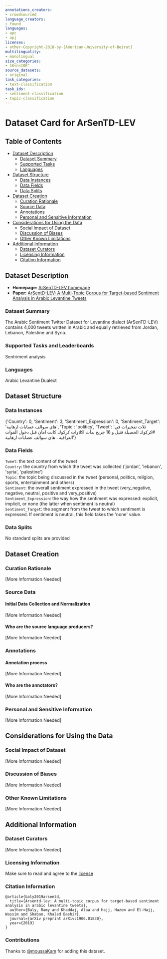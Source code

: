 ```yaml
---
annotations_creators:
- crowdsourced
language_creators:
- found
languages:
- apc
- apj
licenses:
- other-Copyright-2018-by-[American-University-of-Beirut]
multilinguality:
- monolingual
size_categories:
- 1K<n<10K"
source_datasets:
- original
task_categories:
- text-classification
task_ids:
- sentiment-classification
- topic-classification
---
```


# Dataset Card for ArSenTD-LEV

## Table of Contents
- [Dataset Description](#dataset-description)
  - [Dataset Summary](#dataset-summary)
  - [Supported Tasks](#supported-tasks-and-leaderboards)
  - [Languages](#languages)
- [Dataset Structure](#dataset-structure)
  - [Data Instances](#data-instances)
  - [Data Fields](#data-instances)
  - [Data Splits](#data-instances)
- [Dataset Creation](#dataset-creation)
  - [Curation Rationale](#curation-rationale)
  - [Source Data](#source-data)
  - [Annotations](#annotations)
  - [Personal and Sensitive Information](#personal-and-sensitive-information)
- [Considerations for Using the Data](#considerations-for-using-the-data)
  - [Social Impact of Dataset](#social-impact-of-dataset)
  - [Discussion of Biases](#discussion-of-biases)
  - [Other Known Limitations](#other-known-limitations)
- [Additional Information](#additional-information)
  - [Dataset Curators](#dataset-curators)
  - [Licensing Information](#licensing-information)
  - [Citation Information](#citation-information)

## Dataset Description

- **Homepage:** [ArSenTD-LEV homepage](http://oma-project.com/)
- **Paper:** [ArSentD-LEV: A Multi-Topic Corpus for Target-based Sentiment Analysis in Arabic Levantine Tweets](https://arxiv.org/abs/1906.01830)

### Dataset Summary

The Arabic Sentiment Twitter Dataset for Levantine dialect (ArSenTD-LEV) contains 4,000 tweets written in Arabic and equally retrieved from Jordan, Lebanon, Palestine and Syria.

### Supported Tasks and Leaderboards

Sentriment analysis

### Languages

Arabic Levantine Dualect

## Dataset Structure

### Data Instances

{'Country': 0,
 'Sentiment': 3,
 'Sentiment_Expression': 0,
 'Sentiment_Target': 'هاي سوالف عصابات ارهابية',
 'Topic': 'politics',
 'Tweet': 'ثلاث تفجيرات في #كركوك الحصيلة قتيل و 16 جريح بدأت اكلاوات كركوك كانت امان قبل دخول القوات العراقية ، هاي سوالف عصابات ارهابية'}

### Data Fields

`Tweet`: the text content of the tweet \
`Country`: the country from which the tweet was collected ('jordan', 'lebanon', 'syria', 'palestine')\
`Topic`: the topic being discussed in the tweet (personal, politics, religion, sports, entertainment and others) \
`Sentiment`: the overall sentiment expressed in the tweet (very_negative, negative, neutral, positive and very_positive) \
`Sentiment_Expression`: the way how the sentiment was expressed: explicit, implicit, or none (the latter when sentiment is neutral) \
`Sentiment_Target`: the segment from the tweet to which sentiment is expressed. If sentiment is neutral, this field takes the 'none' value.

### Data Splits

No standard splits are provided

## Dataset Creation

### Curation Rationale

[More Information Needed]

### Source Data

#### Initial Data Collection and Normalization

[More Information Needed]

#### Who are the source language producers?

[More Information Needed]

### Annotations

#### Annotation process

[More Information Needed]

#### Who are the annotators?

[More Information Needed]

### Personal and Sensitive Information

[More Information Needed]

## Considerations for Using the Data

### Social Impact of Dataset

[More Information Needed]

### Discussion of Biases

[More Information Needed]

### Other Known Limitations

[More Information Needed]

## Additional Information

### Dataset Curators

[More Information Needed]

### Licensing Information

Make sure to read and agree to the [license](http://oma-project.com/ArSenL/ArSenTD_Lev_Intro)

### Citation Information

```
@article{baly2019arsentd,
  title={Arsentd-lev: A multi-topic corpus for target-based sentiment analysis in arabic levantine tweets},
  author={Baly, Ramy and Khaddaj, Alaa and Hajj, Hazem and El-Hajj, Wassim and Shaban, Khaled Bashir},
  journal={arXiv preprint arXiv:1906.01830},
  year={2019}
}
```

### Contributions

Thanks to [@moussaKam](https://github.com/moussaKam) for adding this dataset.